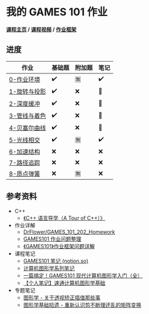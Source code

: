 # 我的 GAMES 101 作业

**[课程主页](https://sites.cs.ucsb.edu/~lingqi/teaching/games101.html) / [课程视频](https://www.bilibili.com/video/BV1X7411F744) / [作业框架](https://games-cn.org/forums/topic/allhw/)**

## 进度

| 作业              | 基础题 | 附加题 | 笔记 |
| ----------------- | ------ | ------ | ---- |
| [0-作业环境](0)   | ✔️      | 🈚️️      | ✔️    |
| [1-旋转与投影](1) | ✔️      | ❌      | 🚧️    |
| [2-深度缓冲](2)   | ✔️      | ❌      | 🚧️    |
| [3-管线与着色](3) | ✔️      | ❌      | 🚧️    |
| [4-贝塞尔曲线](4) | ✔️      | ❌      | 🚧️    |
| [5-光线相交](5)   | ✔️      | 🈚️️      | ✔️    |
| [6-加速结构](6)   | ❌      | ❌      | ❌    |
| [7-路径追踪](7)   | ❌      | ❌      | ❌    |
| [8-质点弹簧](8)   | ❌      | 🈚️️      | ❌    |

## 参考资料

- C++
  - [《C++ 语言导学（A Tour of C++）》](https://book.douban.com/subject/25720141/)
- 作业详解
  - [DrFlower/GAMES_101_202_Homework](https://github.com/DrFlower/GAMES_101_202_Homework)
  - [GAMES101 作业问题整理](https://zhuanlan.zhihu.com/p/375391720)
  - [《GAMES101》作业框架问题详解](https://zhuanlan.zhihu.com/p/509902950)
- 课程笔记
  - [GAMES101 笔记 (notion.so)](https://www.notion.so/GAMES101-b0e27c856cde429b8672671a54c34817)
  - [计算机图形学系列笔记](https://www.zhihu.com/column/c_1249465121615204352)
  - [一篇搞定！GAMES101 现代计算机图形学入门（全）](https://zhuanlan.zhihu.com/p/394932478)
  - [【个人笔记】速通计算机图形学基础](https://zhuanlan.zhihu.com/p/539347633)
- 专题笔记
  - [图形学 - 关于透视矫正插值那些事](https://zhuanlan.zhihu.com/p/403259571)
  - [图形学基础拾遗 - 重新认识剪不断理还乱的矩阵变换](https://zhuanlan.zhihu.com/p/223033896)